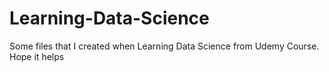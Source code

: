 # Learning-Data-Science

Some files that I created when Learning Data Science from Udemy Course. Hope it helps
